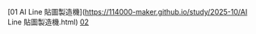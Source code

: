 [01 AI Line 貼圖製造機](https://114000-maker.github.io/study/2025-10/AI Line 貼圖製造機.html)
[02](https://114000-maker.github.io/study/2025-10/)
